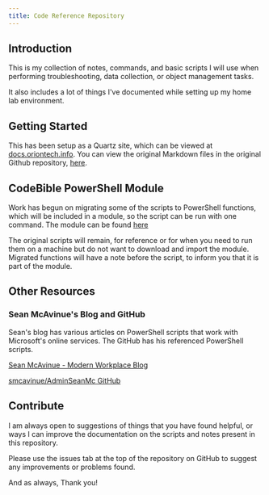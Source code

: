 ```yaml
---
title: Code Reference Repository
---
```


## Introduction

This is my collection of notes, commands, and basic scripts I will use when performing troubleshooting, data collection, or object management tasks.

It also includes a lot of things I've documented while setting up my home lab environment.

## Getting Started

This has been setup as a Quartz site, which can be viewed at [docs.oriontech.info](https://docs.oriontech.info). You can view the original Markdown files in the original Github repository, [here](https://github.com/HersheyTaichou/CodeBible).

## CodeBible PowerShell Module

Work has begun on migrating some of the scripts to PowerShell functions, which will be included in a module, so the script can be run with one command. The module can be found [here](https://github.com/HersheyTaichou/CodeBible-Module)

The original scripts will remain, for reference or for when you need to run them on a machine but do not want to download and import the module. Migrated functions will have a note before the script, to inform you that it is part of the module.

## Other Resources

### Sean McAvinue's Blog and GitHub

Sean's blog has various articles on PowerShell scripts that work with Microsoft's online services. The GitHub has his referenced PowerShell scripts.

[Sean McAvinue - Modern Workplace Blog](https://seanmcavinue.net/)

[smcavinue/AdminSeanMc GitHub](https://github.com/smcavinue/AdminSeanMc)

## Contribute

I am always open to suggestions of things that you have found helpful, or ways I can improve the documentation on the scripts and notes present in this repository.

Please use the issues tab at the top of the repository on GitHub to suggest any improvements or problems found.

And as always, Thank you!
